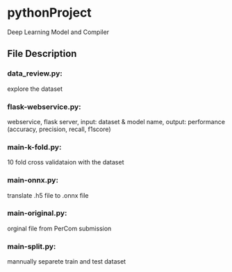 # pythonProject
Deep Learning Model and Compiler
## File Description
### data_review.py: 
explore the dataset 
### flask-webservice.py: 
webservice, flask server, input: dataset & model name, output: performance (accuracy, precision, recall, f1score)
### main-k-fold.py: 
10 fold cross validataion with the dataset
### main-onnx.py:
translate .h5 file to .onnx file
### main-original.py:
orginal file from PerCom submission
### main-split.py:
mannually separete train and test dataset
